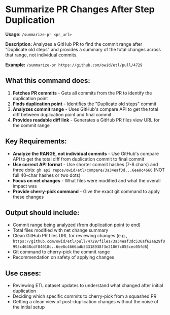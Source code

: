 # Summarize PR Changes After Step Duplication

**Usage:** `/summarize-pr <pr_url>`

**Description:** Analyzes a GitHub PR to find the commit range after "Duplicate old steps" and provides a summary of the total changes across that range, not individual commits.

**Example:** `/summarize-pr https://github.com/owid/etl/pull/4729`

## What this command does:

1. **Fetches PR commits** - Gets all commits from the PR to identify the duplication point
2. **Finds duplication point** - Identifies the "Duplicate old steps" commit
3. **Analyzes commit range** - Uses GitHub's compare API to get the total diff between duplication point and final commit
4. **Provides readable diff link** - Generates a GitHub PR files view URL for the commit range

## Key Requirements:

- **Analyze the RANGE, not individual commits** - Use GitHub's compare API to get the total diff from duplication commit to final commit
- **Use correct API format** - Use shorter commit hashes (7-8 chars) and three dots: `gh api repos/owid/etl/compare/3a34eaf3d...6ee8c4666` (NOT full 40-char hashes or two dots)
- **Focus on net changes** - What files were modified and what the overall impact was
- **Provide cherry-pick command** - Give the exact git command to apply these changes

## Output should include:

- Commit range being analyzed (from duplication point to end)
- Total files modified with net change summary
- Clean GitHub PR files URL for reviewing changes (e.g., `https://github.com/owid/etl/pull/4729/files/3a34eaf3dc536af62aa29f0993c4648cdf84018c..6ee8c4666adb33318938f3e21067c055cec05fd6`)
- Git command to cherry-pick the commit range
- Recommendation on safety of applying changes

## Use cases:

- Reviewing ETL dataset updates to understand what changed after initial duplication
- Deciding which specific commits to cherry-pick from a squashed PR
- Getting a clean view of post-duplication changes without the noise of the initial setup